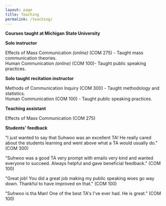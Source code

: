 ```yaml
---
layout: page
title: Teaching
permalink: /teaching/
---
```


**Courses taught at Michigan State University**

**Solo instructor**

  Effects of Mass Communication *(online)* (COM 275) - Taught mass communication theories.  
  Human Communication *(online)* (COM 100)- Taught public speaking practices.  

**Solo taught recitation instructor**

  Methods of Communication Inquiry (COM 300) - Taught methodology and statistics.  
  Human Communication (COM 100) - Taught public speaking practices.  

**Teaching assistant**

  Effects of Mass Communication (COM 275)  

**Students' feedback**

"I just wanted to say that Suhwoo was an excellent TA! He really cared about the students learning and went above what a TA would usually do." (COM 300)

"Suhwoo was a good TA very prompt with emails very kind and wanted everyone to succeed. Always helpful and gave beneficial feedback." (COM 100)

"Great job! You did a great job making my public speaking woes go way down. Thankful to have improved on that." (COM 100)

"Suhwoo is tha Man! One of the best TA's I've ever had. He is great." (COM 100)

